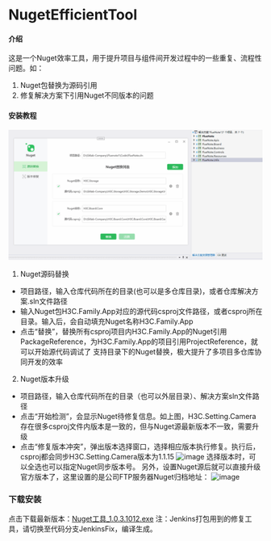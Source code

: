 # NugetEfficientTool

#### 介绍
这是一个Nuget效率工具，用于提升项目与组件间开发过程中的一些重复、流程性问题。如：
1. Nuget包替换为源码引用
3. 修复解决方案下引用Nuget不同版本的问题


#### 安装教程
![使用指导](Readme/introduction.gif)
1. Nuget源码替换
* 项目路径，输入仓库代码所在的目录(也可以是多仓库目录)，或者仓库解决方案.sln文件路径
* 输入Nuget包H3C.Family.App对应的源代码csproj文件路径，或者csproj所在目录。输入后，会自动填充Nuget名称H3C.Family.App
* 点击“替换”，替换所有csproj项目内H3C.Family.App的Nuget引用PackageReference，为H3C.Family.App的项目引用ProjectReference，就可以开始源代码调试了
支持目录下的Nuget替换，极大提升了多项目多仓库协同开发的效率
2. Nuget版本升级
* 项目路径，输入仓库代码所在的目录（也可以外层目录）、解决方案sln文件路径
* 点击“开始检测”，会显示Nuget待修复信息。如上图，H3C.Setting.Camera存在很多csproj文件内版本是一致的，但与Nuget源最新版本不一致，需要升级
* 点击“修复版本冲突”，弹出版本选择窗口，选择相应版本执行修复。执行后，csproj都会同步H3C.Setting.Camera版本为1.1.15
![image](https://github.com/user-attachments/assets/d84c27db-c524-41a0-b70f-7ef8c302303a)
选择版本时，可以全选也可以指定Nuget同步版本号。
另外，设置Nuget源后就可以直接升级官方版本了，这里设置的是公司FTP服务器Nuget归档地址：
![image](https://github.com/user-attachments/assets/106b83b9-92ba-4906-972c-7ec9bd0250bd)


### 下载安装
点击下载最新版本：[Nuget工具_1.0.3.1012.exe](/Readme/Nuget工具_1.0.3.1012.exe)
注：Jenkins打包用到的修复工具，请切换至代码分支JenkinsFix，编译生成。
